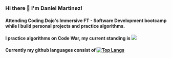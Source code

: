 ### Hi there 👋 I'm Daniel Martinez!
#### Attending Coding Dojo's Immersive FT - Software Development bootcamp while I build personal projects and practice algorithms.
#### I practice algorithms on Code War, my current standing is <img src="https://www.codewars.com/users/daniel-mar/badges/small">
#### Currently my github languages consist of **[![Top Langs](https://github-readme-stats.vercel.app/api/top-langs/?username=daniel-mar&layout=compact)](https://github.com/daniel-mar/github-readme-stats)**

<!--
**daniel-mar/daniel-mar** is a ✨ _special_ ✨ repository because its `README.md` (this file) appears on your GitHub profile.

Here are some ideas to get you started:

- 🔭 I’m currently working on ...
- 🌱 I’m currently learning ...
- 👯 I’m looking to collaborate on ...
- 🤔 I’m looking for help with ...
- 💬 Ask me about ...
- 📫 How to reach me: ...
- 😄 Pronouns: ...
- ⚡ Fun fact: ...
-->
